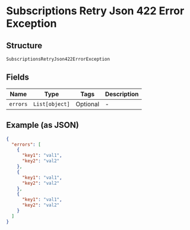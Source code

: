 
# Subscriptions Retry Json 422 Error Exception

## Structure

`SubscriptionsRetryJson422ErrorException`

## Fields

| Name | Type | Tags | Description |
|  --- | --- | --- | --- |
| `errors` | `List[object]` | Optional | - |

## Example (as JSON)

```json
{
  "errors": [
    {
      "key1": "val1",
      "key2": "val2"
    },
    {
      "key1": "val1",
      "key2": "val2"
    },
    {
      "key1": "val1",
      "key2": "val2"
    }
  ]
}
```

